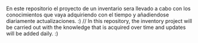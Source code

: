 En este repositorio el proyecto de un inventario sera llevado a cabo con los conocimientos que vaya adquiriendo con el tiempo y añadiendose diariamente actualizaciones. :)
//
In this repository, the inventory project will be carried out with the knowledge that is acquired over time and updates will be added daily. :)
